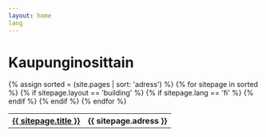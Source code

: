 ```yaml
---
layout: home
lang
---
```

# Kaupunginosittain
<table>
    {% assign sorted = (site.pages | sort: 'adress')  %}
    {% for sitepage in sorted %}
        {% if sitepage.layout == 'building' %}
        {% if sitepage.lang == 'fi' %}
        <tr><th><a href="{{ sitepage.url }}">{{ sitepage.title }}</a></th>
        <th>{{ sitepage.adress }}</th>
        </tr>
      {% endif %}
      {% endif %}
    {% endfor %}
</table>
